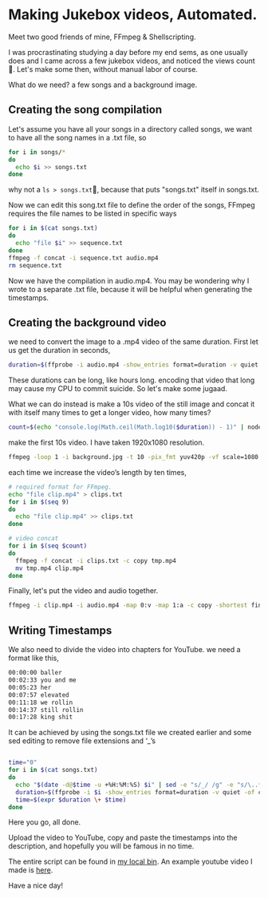# Making Jukebox videos, Automated.

Meet two good friends of mine, FFmpeg & Shellscripting.

I was procrastinating studying a day before my end sems, as one usually does and I came across a few jukebox videos, and noticed the views count 🤯. Let's make some then, without manual labor of course.

What do we need? a few songs and a background image.

## Creating the song compilation

Let's assume you have all your songs in a directory called songs, we want to have all the song names in a .txt file, so

```sh
for i in songs/*
do
  echo $i >> songs.txt
done
```

why not a ``ls > songs.txt``🤔, because that puts "songs.txt" itself in songs.txt.

Now we can edit this song.txt file to define the order of the songs, FFmpeg requires the file names to be listed in specific ways

```sh
for i in $(cat songs.txt)
do
  echo "file $i" >> sequence.txt
done
ffmpeg -f concat -i sequence.txt audio.mp4
rm sequence.txt
```

Now we have the compilation in audio.mp4. You may be wondering why I wrote to a separate .txt file, because it will be helpful when generating the timestamps.

## Creating the background video

we need to convert the image to a .mp4 video of the same duration. First let us get the duration in seconds,

```sh
duration=$(ffprobe -i audio.mp4 -show_entries format=duration -v quiet -of csv="p=0")
```

These durations can be long, like hours long. encoding that video that long may cause my CPU to commit suicide. So let's make some jugaad.

What we can do instead is make a 10s video of the still image and concat it with itself many times to get a longer video, how many times?

```sh
count=$(echo "console.log(Math.ceil(Math.log10($duration)) - 1)" | node)
```

make the first 10s video. I have taken 1920x1080 resolution.

```sh
ffmpeg -loop 1 -i background.jpg -t 10 -pix_fmt yuv420p -vf scale=1080:1920 clip.mp4
```

each time we increase the video’s length by ten times,

```sh
# required format for FFmpeg.
echo "file clip.mp4" > clips.txt
for i in $(seq 9)
do
  echo "file clip.mp4" >> clips.txt
done

# video concat
for i in $(seq $count)
do
  ffmpeg -f concat -i clips.txt -c copy tmp.mp4
  mv tmp.mp4 clip.mp4
done
```

Finally, let's put the video and audio together.

```sh
ffmpeg -i clip.mp4 -i audio.mp4 -map 0:v -map 1:a -c copy -shortest final.mp4
```

## Writing Timestamps

We also need to divide the video into chapters for YouTube. we need a format like this,

```sh
00:00:00 baller
00:02:33 you and me
00:05:23 her
00:07:57 elevated
00:11:18 we rollin
00:14:37 still rollin
00:17:28 king shit
```

It can be achieved by using the songs.txt file we created earlier and some sed editing to remove file extensions and ‘_’s

```sh

time="0"
for i in $(cat songs.txt) 
do
  echo "$(date -d@$time -u +%H:%M:%S) $i" | sed -e "s/_/ /g" -e "s/\..*$//" >> timestamps.txt
  duration=$(ffprobe -i $i -show_entries format=duration -v quiet -of csv="p=0" | sed -e 's/\..*$//')
  time=$(expr $duration \+ $time)
done
```

Here you go, all done.

Upload the video to YouTube, copy and paste the timestamps into the description, and hopefully you will be famous in no time.

The entire script can be found in [my local bin](https://github.com/AyushmanTripathy/bin/blob/master/make-jukebox). An example youtube video I made is [here](https://youtu.be/LJz52o5rlW0).

Have a nice day!
